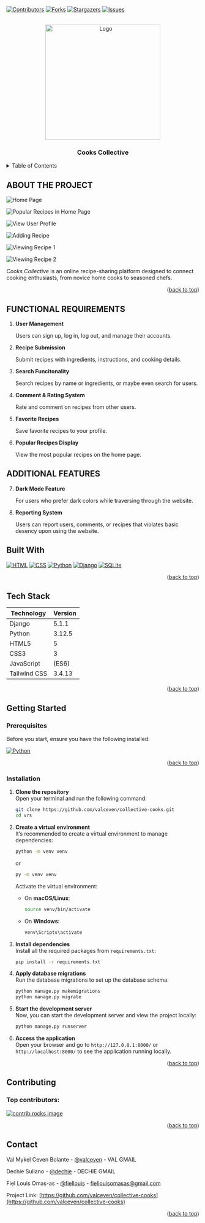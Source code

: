 <!-- Improved compatibility of back to top link: See: https://github.com/othneildrew/Best-README-Template/pull/73 -->
<a id="readme-top"></a>
<!--
*** Thanks for checking out the Best-README-Template. If you have a suggestion
*** that would make this better, please fork the repo and create a pull request
*** or simply open an issue with the tag "enhancement".
*** Don't forget to give the project a star!
*** Thanks again! Now go create something AMAZING! :D
-->



<!-- PROJECT SHIELDS -->
<!--
*** I'm using markdown "reference style" links for readability.
*** Reference links are enclosed in brackets [ ] instead of parentheses ( ).
*** See the bottom of this document for the declaration of the reference variables
*** for contributors-url, forks-url, etc. This is an optional, concise syntax you may use.
*** https://www.markdownguide.org/basic-syntax/#reference-style-links
-->
[![Contributors][contributors-shield]][contributors-url]
[![Forks][forks-shield]][forks-url]
[![Stargazers][stars-shield]][stars-url]
[![Issues][issues-shield]][issues-url]



<!-- PROJECT LOGO -->
<br />
<div align="center">
  <a href="https://github.com/othneildrew/Best-README-Template">
    <img src="CollectiveCooks/static/images/image-logo.png" alt="Logo" width="300" height="300">
  </a>

  <h3 align="center">Cooks Collective</h3>

  
</div>



<!-- TABLE OF CONTENTS -->
<details>
  <summary>Table of Contents</summary>
  <ol>
    <li><a href="#about-the-project">About The Project</a></li>
    <li><a href="#project-resources">Project Resources</a>
          <ul>
            <li>
              <a href="#erd">ERD</a>
            </li>
            <li>
              <a href="#ui-ux">UI / UX</a>
            </li>
            <li>
              <a href="#gantt-chart">Gantt Chart</a>
            </li>
          </ul>
    </li>
    <li><a href="#functional-requirements">Functional Requirements</a></li>
    <li><a href="#additional-features">Additional Features</a></li>
    <li><a href="#built-with">Built With</a></li>
    <li><a href="#tech-stack">Tech Stack</a></li>
    <li>
      <a href="#getting-started">Getting Started</a>
      <ul>
        <li><a href="#prerequisites">Prerequisites</a></li>
        <li><a href="#installation">Installation</a></li>
      </ul>
    </li>
    <li><a href="#contributing">Contributors</a></li>
    <li><a href="#contact">Contact</a></li>
  </ol>
</details>



<!-- ABOUT THE PROJECT -->
## ABOUT THE PROJECT

![Home Page][product-screenshot-0]

![Popular Recipes in Home Page][product-screenshot-1]

![View User Profile][product-screenshot-2]

![Adding Recipe][product-screenshot-3]

![Viewing Recipe 1][product-screenshot-4]

![Viewing Recipe 2][product-screenshot-5]

*Cooks Collective* is an online recipe-sharing platform designed to connect cooking enthusiasts, from novice home cooks to seasoned chefs.


<p align="right">(<a href="#readme-top">back to top</a>)</p>

## FUNCTIONAL REQUIREMENTS
1. **User Management**  

    Users can sign up, log in, log out, and manage their accounts.

2. **Recipe Submission**  

    Submit recipes with ingredients, instructions, and cooking details.

3. **Search Funcitonality**  

    Search recipes by name or ingredients, or maybe even search for users.

4. **Comment & Rating System**  

    Rate and comment on recipes from other users.

5. **Favorite Recipes**  

    Save favorite recipes to your profile.

6. **Popular Recipes Display**  

    View the most popular recipes on the home page.


## ADDITIONAL FEATURES

7. **Dark Mode Feature**  

    For users who prefer dark colors while traversing through the website.

6. **Reporting System**  

    Users can report users, comments, or recipes that violates basic desency upon using the website.


## Built With


[![HTML][HTML]][HTML-url]
[![CSS][CSS]][CSS-url]
[![Python][Python]][Python-url]
[![Django][Django]][Django-url]
[![SQLite][SQLite]][SQLite-url]


<p align="right">(<a href="#readme-top">back to top</a>)</p>

## Tech Stack
| Technology | Version |
|---|---|
| Django | 5.1.1 |
| Python | 3.12.5 |
| HTML5 | 5 |
| CSS3 | 3 |
| JavaScript |  (ES6) |
| Tailwind CSS | 3.4.13 |

<p align="right">(<a href="#readme-top">back to top</a>)</p>

<!-- GETTING STARTED -->
##  **Getting Started**  

###  **Prerequisites**  

Before you start, ensure you have the following installed:

 [![Python][Python]][Python-url]

<p align="right">(<a href="#readme-top">back to top</a>)</p>

### **Installation**  

1. **Clone the repository**  
   Open your terminal and run the following command:
   ```bash
   git clone https://github.com/valceven/collective-cooks.git
   cd vrs
   ```

2. **Create a virtual environment**  
   It’s recommended to create a virtual environment to manage dependencies:
   ```bash
   python -m venv venv
   ```
   or

   ```bash
   py -m venv venv
   ```

   Activate the virtual environment:
   - On **macOS/Linux**:
     ```bash
     source venv/bin/activate
     ```
   - On **Windows**:
     ```bash
     venv\Scripts\activate
     ```

3. **Install dependencies**  
   Install all the required packages from `requirements.txt`:
   ```bash
   pip install -r requirements.txt
   ```

4. **Apply database migrations**  
   Run the database migrations to set up the database schema:
   ```bash
   python manage.py makemigrations
   python manage.py migrate
   ```

5. **Start the development server**  
   Now, you can start the development server and view the project locally:
   ```bash
   python manage.py runserver
   ```

6. **Access the application**  
   Open your browser and go to `http://127.0.0.1:8000/` or `http://localhost:8000/` to see the application running locally.

<p align="right">(<a href="#readme-top">back to top</a>)</p>



<!-- CONTRIBUTING -->
## Contributing

### Top contributors:
<a href="https://github.com/valceven/collective-cooks/graphs/contributors"> 
  <img src="https://contrib.rocks/image?repo=valceven/collective-cooks" alt="contrib.rocks image" /> 
</a>

<p align="right">(<a href="#readme-top">back to top</a>)</p>


<!-- CONTACT -->
## Contact

Val Mykel Ceven Bolante - [@valceven](https://www.facebook.com/valmykelceven.bolante) - VAL GMAIL

Dechie Sullano - [@dechie](https://facebook.com/username) - DECHIE GMAIL

Fiel Louis Omas-as - [@fiellouis](https://www.facebook.com/fiellouis.omasas) - fiellouisomasas@gmail.com

Project Link: [https://github.com/valceven/collective-cooks](https://github.com/valceven/collective-cooks)

<p align="right">(<a href="#readme-top">back to top</a>)</p>




<!-- MARKDOWN LINKS & IMAGES -->
<!-- https://www.markdownguide.org/basic-syntax/#reference-style-links -->
[contributors-shield]: https://img.shields.io/github/contributors/valceven/collective-cooks.svg?style=for-the-badge
[contributors-url]: https://github.com/valceven/collective-cooks/graphs/contributors

[forks-shield]: https://img.shields.io/github/forks/valceven/collective-cooks.svg?style=for-the-badge
[forks-url]: https://github.com/valceven/collective-cooks/network/members

[stars-shield]: https://img.shields.io/github/stars/valceven/collective-cooks.svg?style=for-the-badge
[stars-url]: https://github.com/valceven/collective-cooks/stargazers

[issues-shield]: https://img.shields.io/github/issues/valceven/collective-cooks.svg?style=for-the-badge
[issues-url]: https://github.com/valceven/collective-cooks/issues

[product-screenshot-0]: images/product-screenshot-0.png
[product-screenshot-1]: images/product-screenshot-1.png
[product-screenshot-2]: images/product-screenshot-2.png
[product-screenshot-3]: images/product-screenshot-3.png
[product-screenshot-4]: images/product-screenshot-4.png
[product-screenshot-5]: images/product-screenshot-5.png

[Django]: https://img.shields.io/badge/django-092E20?style=for-the-badge&logo=django&logoColor=white
[Django-url]: https://www.djangoproject.com/

[SQLite]: https://img.shields.io/badge/sqlite-003B57?style=for-the-badge&logo=sqlite&logoColor=white
[SQLite-url]: https://www.sqlite.org/

[HTML]: https://img.shields.io/badge/html-E34F26?style=for-the-badge&logo=html5&logoColor=white
[HTML-url]: https://developer.mozilla.org/en-US/docs/Web/HTML

[CSS]: https://img.shields.io/badge/css-1572B6?style=for-the-badge&logo=css3&logoColor=white
[CSS-url]: https://developer.mozilla.org/en-US/docs/Web/CSS

[Python]: https://img.shields.io/badge/python-3776AB?style=for-the-badge&logo=python&logoColor=white
[Python-url]: https://www.python.org/

